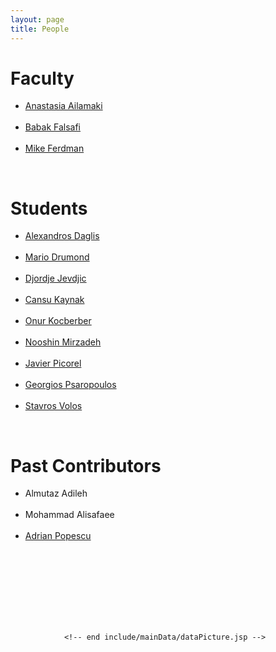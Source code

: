 ```yaml
---
layout: page
title: People
---
```



<div id="content_outline">
<div id="content-projects"> 
 
<h1>Faculty</h1>
<ul>
<li><a href="http://people.epfl.ch/anastasia.ailamaki">Anastasia Ailamaki</a></li>
<br/>
<li><a href="http://parsa.epfl.ch/~falsafi/">Babak Falsafi</a></li>
<br/>
<li><a href="http://compas.cs.stonybrook.edu/~mferdman/">Mike Ferdman</a></li>
</ul>
<br/>
<h1>Students</h1>
<ul>
<li><a href="http://parsa.epfl.ch/~daglis">Alexandros Daglis</a></li>
<br/>
<li><a href="http://parsa.epfl.ch/~drumond">Mario Drumond</a></li>
<br/>
<li><a href="http://parsa.epfl.ch/~jevdjic">Djordje Jevdjic</a></li>
<br/>
<li><a href="http://parsa.epfl.ch/~kaynak">Cansu Kaynak</a></li>
<br/>
<li><a href="http://parsa.epfl.ch/~kocberbe">Onur Kocberber</a></li>
<br/>
<li><a href="http://parsa.epfl.ch/~mirzadeh/">Nooshin Mirzadeh</a></li>
<br/>
<li><a href= "http://parsa.epfl.ch/~picorel/">Javier Picorel</a></li>
<br/>
<li><a href="http://parsa.epfl.ch/~psaropou/">Georgios Psaropoulos</a></li>
<br/>
<li><a href="http://parsa.epfl.ch/~volos">Stavros Volos</a></li>
</ul>
<br/>
<h1>Past Contributors</h1>
<ul>
<li>Almutaz Adileh</li>
<br>
<li>Mohammad Alisafaee</li>
<br>
<li><a href="http://people.epfl.ch/adrian.popescu">Adrian Popescu</a></li>
<br/>

</ul>
</p>


<br/>

<br/>

<br/>

<br/>

<br/>
<br>


                <!-- end include/mainData/dataPicture.jsp -->

 
 
</div>
</div> 